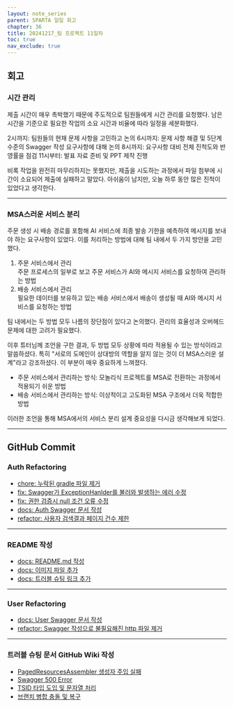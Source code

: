 ```yaml
---
layout: note_series
parent: SPARTA 일일 회고
chapter: 36
title: 20241217_팀 프로젝트 11일차
toc: true
nav_exclude: true
---
```


## 회고
### 시간 관리
제출 시간이 매우 촉박했기 때문에 주도적으로 팀원들에게 시간 관리를 요청했다. 
남은 시간을 기준으로 필요한 작업의 소요 시간과 비율에 따라 일정을 세분화했다.

2시까지: 팀원들의 현재 문제 사항을 고민하고 논의
6시까지: 문제 사항 해결 및 5단계 수준의 Swagger 작성 요구사항에 대해 논의
8시까지: 요구사항 대비 전체 진척도와 반영률을 점검
11시부터: 발표 자료 준비 및 PPT 제작 진행

비록 작업을 완전히 마무리하지는 못했지만, 제출을 시도하는 과정에서 
파일 첨부에 시간이 소요되어 제출에 실패하고 말았다. 
아쉬움이 남지만, 오늘 하루 동안 많은 진척이 있었다고 생각한다.

---

### MSA스러운 서비스 분리
주문 생성 시 배송 경로를 포함해 AI 서비스에 최종 발송 기한을 예측하여 메시지를 보내야 하는 요구사항이 있었다. 
이를 처리하는 방법에 대해 팀 내에서 두 가지 방안을 고민했다.

1. 주문 서비스에서 관리  
  주문 프로세스의 일부로 보고 주문 서비스가 AI와 메시지 서비스를 요청하여 관리하는 방법
2. 배송 서비스에서 관리  
  필요한 데이터를 보유하고 있는 배송 서비스에서 배송이 생성될 때 AI와 메시지 서비스를 요청하는 방법

팀 내에서는 두 방법 모두 나름의 장단점이 있다고 논의했다. 관리의 효율성과 오버헤드 문제에 대한 고려가 필요했다.

이후 튜터님께 조언을 구한 결과, 두 방법 모두 상황에 따라 적용될 수 있는 방식이라고 말씀하셨다. 
특히 "서로의 도메인이 상대방의 역할을 알지 않는 것이 더 MSA스러운 설계"라고 강조하셨다. 
이 부분이 매우 중요하게 느껴졌다.

- 주문 서비스에서 관리하는 방식: 모놀리식 프로젝트를 MSA로 전환하는 과정에서 적용되기 쉬운 방법
- 배송 서비스에서 관리하는 방식: 이상적이고 고도화된 MSA 구조에서 더욱 적합한 방법

이러한 조언을 통해 MSA에서의 서비스 분리 설계 중요성을 다시금 생각해보게 되었다.

---

## GitHub Commit
### Auth Refactoring
- [chore: 누락된 gradle 파일 제거](https://github.com/jv-cc/FlowMesh/commit/5b74a4365dc13da638a29dea5e049c2ed92598f2)
- [fix: Swagger가 ExceptionHanlder를 불러와 발생하는 에러 수정](https://github.com/jv-cc/FlowMesh/commit/2e5cd51118efefb22678183b906e178d648ab693)
- [fix: 권한 검증시 null 조건 오류 수정](https://github.com/jv-cc/FlowMesh/commit/528c57cc0256ac248d14a7637d578e8b99d736ca)
- [docs: Auth Swagger 문서 작성](https://github.com/jv-cc/FlowMesh/commit/3a5e67410482a214ae36e6bb2ed5f03bb3159520)
- [refactor: 사용자 검색결과 페이지 건수 제한](https://github.com/jv-cc/FlowMesh/commit/c7a78b49defee15a84c867479e48118eabf01c10)

---

### README 작성
- [docs: README.md 작성](https://github.com/jv-cc/FlowMesh/commit/129afb69f7fa6c8b8f07e7f12f24582750b87568)
- [docs: 이미지 파일 추가](https://github.com/jv-cc/FlowMesh/commit/39a224baa8d8e1d8e0d1cfccccf089a830399870)
- [docs: 트러블 슈팅 링크 추가](https://github.com/jv-cc/FlowMesh/commit/d3da767402a7f22cdd360d5656dc768c78ccfcfb)

---

### User Refactoring
- [docs: User Swagger 문서 작성](https://github.com/jv-cc/FlowMesh/pull/75/commits/bf5325036acc972e27b97accd2167a9f0f545910)
- [refactor: Swagger 작성으로 불필요해진 http 파일 제거](https://github.com/jv-cc/FlowMesh/pull/75/commits/324bfe5d563cb6cf5210b7846b33d157b2e81954)

---

### 트러블 슈팅 문서 GitHub Wiki 작성
- [PagedResourcesAssembler 생성자 주입 실패](https://github.com/jv-cc/FlowMesh/wiki/PagedResourcesAssembler-%EC%83%9D%EC%84%B1%EC%9E%90-%EC%A3%BC%EC%9E%85-%EC%8B%A4%ED%8C%A8)
- [Swagger 500 Error](https://github.com/jv-cc/FlowMesh/wiki/Swagger-500-Error)
- [TSID 타입 도입 및 문자열 처리](https://github.com/jv-cc/FlowMesh/wiki/TSID-%ED%83%80%EC%9E%85-%EB%8F%84%EC%9E%85-%EB%B0%8F-%EB%AC%B8%EC%9E%90%EC%97%B4-%EC%B2%98%EB%A6%AC)
- [브랜치 병합 충돌 및 복구](https://github.com/jv-cc/FlowMesh/wiki/%EB%B8%8C%EB%9E%9C%EC%B9%98-%EB%B3%91%ED%95%A9-%EC%B6%A9%EB%8F%8C-%EB%B0%8F-%EB%B3%B5%EA%B5%AC)